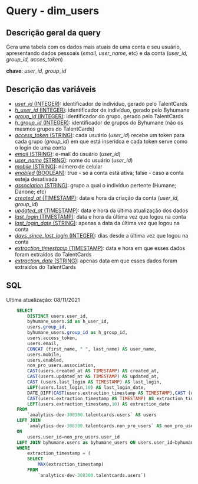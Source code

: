 # Query - dim_users

## Descrição geral da query

Gera uma tabela com os dados mais atuais de uma conta e seu usuário, apresentando dados pessoais (*email, user_name*, etc) e da conta (*user_id, group_id, acces_token*)

**chave**: *user_id, group_id*

## Descrição das variáveis

* <u>*user_id* (INTEGER)</u>: identificador de indivíduo, gerado pelo TalentCards
* <u>*h_user_id* (INTEGER)</u>: identificador de indivíduo, gerado pelo Byhumane
* <u>*group_id* (INTEGER)</u>: identificador do grupo, gerado pelo TalentCards
* <u>*h_group_id* (INTEGER)</u>: identificador de grupos do Byhumane (não os mesmos grupos do TalentCards)
* <u>*access_token* (STRING)</u>: cada usuário (*user_id*) recebe um token para cada grupo (*group_id*) em que está inseridoa e cada token serve como o login de uma conta
* <u>*email* (STRING)</u>: e-mail do usuário (*user_id*)
* <u>*user_name* (STRING)</u>: nome do usuário (*user_id*)
* <u>*mobile* (STRING)</u>: número de celular
* <u>*enabled* (BOOLEAN)</u>: true - se a conta está ativa; false - caso a conta esteja desativada
* <u>*association* (STRING)</u>: grupo a qual o indivíduo pertente (Humane; Danone; etc)
* <u>*created_at* (TIMESTAMP)</u>: data e hora da criação da conta (*user_id, group_id*)
* <u>*updated_at* (TIMESTAMP)</u>: data e hora da última atualização dos dados
* <u>*last_login* (TIMESTAMP)</u>: data e hora da última vez que logou na conta
* <u>*last_login_date* (STRING)</u>: apenas a data da última vez que logou na conta
* <u>*days_since_last_login* (INTEGER)</u>: dias desde a última vez que logou na conta
* <u>*extraction_timestamp* (TIMESTAMP)</u>: data e hora em que esses dados foram extraídos do TalentCards 
* <u>*extraction_date* (STRING)</u>: apenas data em que esses dados foram extraídos do TalentCards


## SQL

Ultima atualização: 08/11/2021

~~~~sql
    SELECT
        DISTINCT users.user_id,
        byhumane_users.id as h_user_id,
        users.group_id,
        byhumane_users.group_id as h_group_id,
        users.access_token,
        users.email,
        CONCAT (first_name, " ", last_name) AS user_name,
        users.mobile,
        users.enabled,
        non_pro_users.association,
        CAST(users.created_at AS TIMESTAMP) AS created_at,
        CAST(users.updated_at AS TIMESTAMP) AS updated_at,
        CAST (users.last_login AS TIMESTAMP) AS last_login,
        LEFT(users.last_login,10) AS last_login_date,
        DATE_DIFF(CAST(users.extraction_timestamp AS TIMESTAMP),CAST (users.last_login AS TIMESTAMP),DAY) AS days_since_last_login,
        CAST(users.extraction_timestamp AS TIMESTAMP) AS extraction_timestamp,
        LEFT(users.extraction_timestamp,10) AS extraction_date
    FROM
        `analytics-dev-308300.talentcards.users` AS users
    LEFT JOIN
        `analytics-dev-308300.talentcards.non_pro_users` AS non_pro_users
    ON
        users.user_id=non_pro_users.user_id
    LEFT JOIN byhumane.users as byhumane_users ON users.user_id=byhumane_users.talent_id
    WHERE
        extraction_timestamp = (
        SELECT
            MAX(extraction_timestamp)
        FROM
            `analytics-dev-308300.talentcards.users`)
